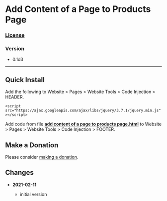 # Add Content of a Page to Products Page

### [License][99]

### Version

  * 0.1d3

---

## Quick Install

Add the following to Website > Pages > Website Tools > Code Injection > HEADER.

`<script src="https://ajax.googleapis.com/ajax/libs/jquery/3.7.1/jquery.min.js"></script>`

Add code from file **[add content of a page to products page.html][1]** to
Website > Pages > Website Tools > Code Injection > FOOTER.

## Make a Donation

Please consider [making a donation](https://github.com/tomsWebConsulting/twcsl#make-a-donation).

## Changes

<!-- * **2021-05-19**

  * added a choice of paragraph styles
  * user can set store url slug
  * bumped version to 0.2d0
  -->
* **2021-02-11**

  * initial version

[1]: add%20content%20of%20a%20page%20to%20products%20page.html#L1
[99]: https://github.com/tomsWebConsulting/twcsl/blob/main/LICENSE.txt#L1
